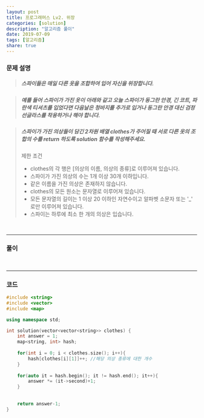 ```yaml
---
layout: post
title: 프로그래머스 Lv2. 위장
categories: [solution]
description: "알고리즘 풀이"
date: 2019-07-09
tags: [알고리즘]
share: true
---
```


### 문제 설명
> ##### 스파이들은 매일 다른 옷을 조합하여 입어 자신을 위장합니다.

> ##### 예를 들어 스파이가 가진 옷이 아래와 같고 오늘 스파이가 동그란 안경, 긴 코트, 파란색 티셔츠를 입었다면 다음날은 청바지를 추가로 입거나 동그란 안경 대신 검정 선글라스를 착용하거나 해야 합니다.

> ##### 스파이가 가진 의상들이 담긴 2차원 배열 clothes가 주어질 때 서로 다른 옷의 조합의 수를 return 하도록 solution 함수를 작성해주세요.
> 
> 제한 조건
> * clothes의 각 행은 [의상의 이름, 의상의 종류]로 이루어져 있습니다.
> * 스파이가 가진 의상의 수는 1개 이상 30개 이하입니다.
> * 같은 이름을 가진 의상은 존재하지 않습니다.
> * clothes의 모든 원소는 문자열로 이루어져 있습니다.
> * 모든 문자열의 길이는 1 이상 20 이하인 자연수이고 알파벳 소문자 또는 '_' 로만 이루어져 있습니다.
> * 스파이는 하루에 최소 한 개의 의상은 입습니다.

<br>

- - -

### 풀이

<br>

- - -

### 코드
```cpp
#include <string>
#include <vector>
#include <map>

using namespace std;

int solution(vector<vector<string>> clothes) {
    int answer = 1;
    map<string, int> hash;
    
    for(int i = 0; i < clothes.size(); i++){
        hash[clothes[i][1]]++; //해당 의상 종류에 대한 개수
    }
    
    for(auto it = hash.begin(); it != hash.end(); it++){
        answer *= (it->second)+1;
    }
    
    
    return answer-1;
}
```
